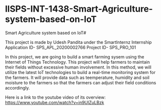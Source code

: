 # llSPS-INT-1438-Smart-Agriculture-system-based-on-IoT
Smart Agriculture system based on IoT#

This project is made by Udesh Pandita under the SmartInternz Internship
Application ID- SPS_APL_20200002766
Project ID- SPS_PRO_101

In this project, we are going to build a smart farming sysem using the Internet of Things
Technology. This project will help farmers to maintain their fields without excessive human involvement.
In this method, we will utilize the latest IoT technologies to build a real-time monitoring
system for the farmers. It will provide data such as teemperature, humidity and soil
moisture to the farmers so that the farmers can adjust their field conditions
accordingly.

Here is a link to the youtube video of its overview:
https://www.youtube.com/watch?v=in9UIZuLBzk

